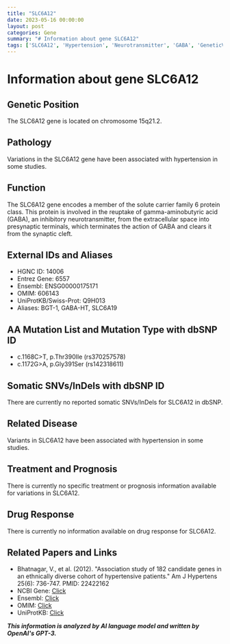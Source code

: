 ```yaml
---
title: "SLC6A12"
date: 2023-05-16 00:00:00
layout: post
categories: Gene
summary: "# Information about gene SLC6A12"
tags: ['SLC6A12', 'Hypertension', 'Neurotransmitter', 'GABA', 'GeneticVariation', 'GeneFunction', 'GeneticPosition', 'DrugResponse']
---
```


# Information about gene SLC6A12

## Genetic Position
The SLC6A12 gene is located on chromosome 15q21.2.

## Pathology
Variations in the SLC6A12 gene have been associated with hypertension in some studies.

## Function
The SLC6A12 gene encodes a member of the solute carrier family 6 protein class. This protein is involved in the reuptake of gamma-aminobutyric acid (GABA), an inhibitory neurotransmitter, from the extracellular space into presynaptic terminals, which terminates the action of GABA and clears it from the synaptic cleft.

## External IDs and Aliases
- HGNC ID: 14006
- Entrez Gene: 6557
- Ensembl: ENSG00000175171
- OMIM: 606143
- UniProtKB/Swiss-Prot: Q9H013
- Aliases: BGT-1, GABA-HT, SLC6A19

## AA Mutation List and Mutation Type with dbSNP ID
- c.1168C>T, p.Thr390Ile (rs370257578)
- c.1172G>A, p.Gly391Ser (rs142318611)

## Somatic SNVs/InDels with dbSNP ID
There are currently no reported somatic SNVs/InDels for SLC6A12 in dbSNP.

## Related Disease
Variants in SLC6A12 have been associated with hypertension in some studies.

## Treatment and Prognosis
There is currently no specific treatment or prognosis information available for variations in SLC6A12.

## Drug Response
There is currently no information available on drug response for SLC6A12.

## Related Papers and Links
- Bhatnagar, V., et al. (2012). "Association study of 182 candidate genes in an ethnically diverse cohort of hypertensive patients." Am J Hypertens 25(6): 736-747. PMID: 22422162
- NCBI Gene: [Click](https://www.ncbi.nlm.nih.gov/gene/6557)
- Ensembl: [Click](https://www.ensembl.org/SLC6A12)
- OMIM: [Click](https://www.omim.org/entry/606143)
- UniProtKB: [Click](https://www.uniprot.org/uniprot/Q9H013)

**_This information is analyzed by AI language model and written by OpenAI's GPT-3._**